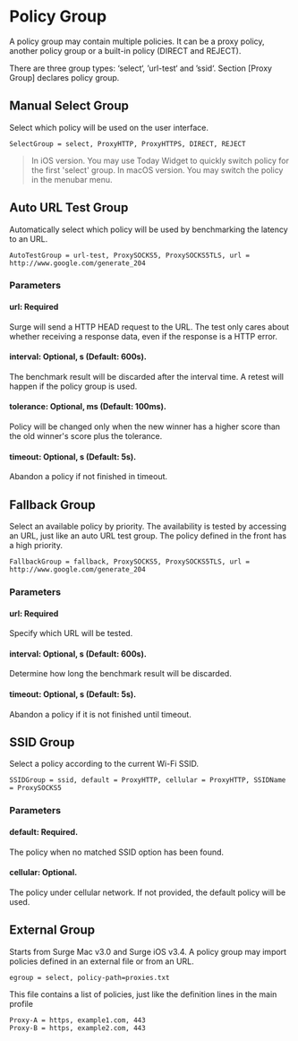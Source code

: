 # Policy Group

A policy group may contain multiple policies. It can be a proxy policy, another policy group or a built-in policy \(DIRECT and REJECT\).

There are three group types: ‘select‘, ’url-test‘ and ’ssid‘. Section \[Proxy Group\] declares policy group.

## Manual Select Group

Select which policy will be used on the user interface.

`SelectGroup = select, ProxyHTTP, ProxyHTTPS, DIRECT, REJECT`

> In iOS version. You may use Today Widget to quickly switch policy for the first 'select' group. 
> In macOS version. You may switch the policy in the menubar menu.

## Auto URL Test Group

Automatically select which policy will be used by benchmarking the latency to an URL.

`AutoTestGroup = url-test, ProxySOCKS5, ProxySOCKS5TLS, url = http://www.google.com/generate_204`

### Parameters

#### url: Required

Surge will send a HTTP HEAD request to the URL. The test only cares about whether receiving a response data, even if the response is a HTTP error.

#### interval: Optional, s \(Default: 600s\).

The benchmark result will be discarded after the interval time. A retest will happen if the policy group is used.

#### tolerance: Optional, ms \(Default: 100ms\).

Policy will be changed only when the new winner has a higher score than the old winner's score plus the tolerance.

#### timeout: Optional, s \(Default: 5s\).

Abandon a policy if not finished in timeout.



## Fallback Group

Select an available policy by priority. The availability is tested by accessing an URL, just like an auto URL test group. The policy defined in the front has a high priority.

`FallbackGroup = fallback, ProxySOCKS5, ProxySOCKS5TLS, url = http://www.google.com/generate_204`

### Parameters

#### url: Required

Specify which URL will be tested.

#### interval: Optional, s \(Default: 600s\).

Determine how long the benchmark result will be discarded.

#### timeout: Optional, s \(Default: 5s\).

Abandon a policy if it is not finished until timeout.

## SSID Group

Select a policy according to the current Wi-Fi SSID.

`SSIDGroup = ssid, default = ProxyHTTP, cellular = ProxyHTTP, SSIDName = ProxySOCKS5`

### Parameters

#### default: Required.

The policy when no matched SSID option has been found.

#### cellular: Optional.

The policy under cellular network. If not provided, the default policy will be used.

## External Group

Starts from Surge Mac v3.0 and Surge iOS v3.4. A policy group may import policies defined in an external file or from an URL.

`egroup = select, policy-path=proxies.txt`

This file contains a list of policies, just like the definition lines in the main profile

```
Proxy-A = https, example1.com, 443
Proxy-B = https, example2.com, 443
```


